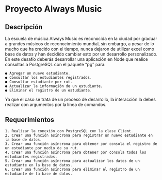 # Proyecto Always Music

## Descripción
La escuela de música Always Music es reconocida en la ciudad por graduar a grandes músicos de reconocimiento mundial, sin embargo, a pesar de lo mucho que ha crecido con el tiempo, nunca dejaron de utilizar excel como base de datos y han decidido cambiar esto por un desarrollo personalizado. En este desafío deberás desarrollar una aplicación en Node que realice consultas a PostgreSQL con el paquete “pg” para:

    ● Agregar un nuevo estudiante.   
    ● Consultar los estudiantes registrados.   
    ● Consultar estudiante por rut.   
    ● Actualizar la información de un estudiante.   
    ● Eliminar el registro de un estudiante.   
  
Ya que el caso se trata de un proceso de desarrollo, la interacción la debes realizar con argumentos por la línea de comandos.

## Requerimientos
    1. Realizar la conexión con PostgreSQL con la clase Client.   
    2. Crear una función asíncrona para registrar un nuevo estudiante en la base de datos.   
    3. Crear una función asíncrona para obtener por consola el registro de un estudiante por medio de su rut.   
    4. Crear una función asíncrona para obtener por consola todos los estudiantes registrados.   
    5. Crear una función asíncrona para actualizar los datos de un estudiante en la base de datos.   
    6. Crear una función asíncrona para eliminar el registro de un estudiante de la base de datos.   
